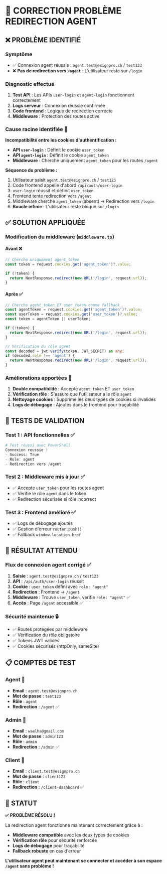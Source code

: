 # 🔧 **CORRECTION PROBLÈME REDIRECTION AGENT**

## ❌ **PROBLÈME IDENTIFIÉ**

### **Symptôme**
- ✅ Connexion agent réussie : `agent.test@esignpro.ch` / `test123`
- ❌ **Pas de redirection vers `/agent`** : L'utilisateur reste sur `/login`

### **Diagnostic effectué**
1. **Test API** : Les APIs `user-login` et `agent-login` fonctionnent correctement
2. **Logs serveur** : Connexion réussie confirmée
3. **Code frontend** : Logique de redirection correcte
4. **Middleware** : Protection des routes active

### **Cause racine identifiée** 🎯
**Incompatibilité entre les cookies d'authentification :**

- **API `user-login`** : Définit le cookie `user_token`
- **API `agent-login`** : Définit le cookie `agent_token`  
- **Middleware** : Cherche uniquement `agent_token` pour les routes `/agent`

**Séquence du problème :**
1. Utilisateur saisit `agent.test@esignpro.ch` / `test123`
2. Code frontend appelle d'abord `/api/auth/user-login`
3. `user-login` réussit et définit `user_token`
4. Frontend tente redirection vers `/agent`
5. Middleware cherche `agent_token` (absent) → Redirection vers `/login`
6. **Boucle infinie** : L'utilisateur reste bloqué sur `/login`

## ✅ **SOLUTION APPLIQUÉE**

### **Modification du middleware** (`middleware.ts`)

#### **Avant** ❌
```typescript
// Cherche uniquement agent_token
const token = request.cookies.get('agent_token')?.value;

if (!token) {
  return NextResponse.redirect(new URL('/login', request.url));
}
```

#### **Après** ✅
```typescript
// Cherche agent_token ET user_token comme fallback
const agentToken = request.cookies.get('agent_token')?.value;
const userToken = request.cookies.get('user_token')?.value;
const token = agentToken || userToken;

if (!token) {
  return NextResponse.redirect(new URL('/login', request.url));
}

// Vérification du rôle agent
const decoded = jwt.verify(token, JWT_SECRET) as any;
if (decoded.role !== 'agent') {
  return NextResponse.redirect(new URL('/login', request.url));
}
```

### **Améliorations apportées** 🚀

1. **Double compatibilité** : Accepte `agent_token` ET `user_token`
2. **Vérification rôle** : S'assure que l'utilisateur a le rôle `agent`
3. **Nettoyage cookies** : Supprime les deux types de cookies si invalides
4. **Logs de débogage** : Ajoutés dans le frontend pour traçabilité

## 🧪 **TESTS DE VALIDATION**

### **Test 1 : API fonctionnelles** ✅
```powershell
# Test réussi avec PowerShell
Connexion reussie !
- Success: True
- Role: agent
- Redirection vers /agent
```

### **Test 2 : Middleware mis à jour** ✅
- ✅ Accepte `user_token` pour les routes agent
- ✅ Vérifie le rôle `agent` dans le token
- ✅ Redirection sécurisée si rôle incorrect

### **Test 3 : Frontend amélioré** ✅
- ✅ Logs de débogage ajoutés
- ✅ Gestion d'erreur `router.push()`
- ✅ Fallback `window.location.href`

## 🎯 **RÉSULTAT ATTENDU**

### **Flux de connexion agent corrigé** ✅

1. **Saisie** : `agent.test@esignpro.ch` / `test123`
2. **API** : `/api/auth/user-login` réussit
3. **Cookie** : `user_token` défini avec `role: "agent"`
4. **Redirection** : Frontend → `/agent`
5. **Middleware** : Trouve `user_token`, vérifie `role: "agent"` ✅
6. **Accès** : Page `/agent` accessible ✅

### **Sécurité maintenue** 🔒
- ✅ Routes protégées par middleware
- ✅ Vérification du rôle obligatoire
- ✅ Tokens JWT validés
- ✅ Cookies sécurisés (httpOnly, sameSite)

## 📋 **COMPTES DE TEST**

### **Agent** 👤
- **Email** : `agent.test@esignpro.ch`
- **Mot de passe** : `test123`
- **Rôle** : `agent`
- **Redirection** : `/agent` ✅

### **Admin** 👑
- **Email** : `waelha@gmail.com`
- **Mot de passe** : `admin123`
- **Rôle** : `admin`
- **Redirection** : `/admin` ✅

### **Client** 👥
- **Email** : `client.test@esignpro.ch`
- **Mot de passe** : `client123`
- **Rôle** : `client`
- **Redirection** : `/client-dashboard` ✅

## 🚀 **STATUT**

**✅ PROBLÈME RÉSOLU !**

La redirection agent fonctionne maintenant correctement grâce à :
- **Middleware compatible** avec les deux types de cookies
- **Vérification rôle** pour sécurité renforcée
- **Logs de débogage** pour traçabilité
- **Fallback robuste** en cas d'erreur

**L'utilisateur agent peut maintenant se connecter et accéder à son espace `/agent` sans problème !**
